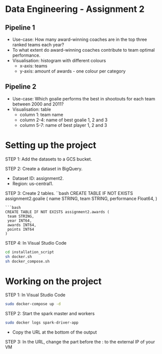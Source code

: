 # Data Engineering - Assignment 2

## Pipeline 1
- Use-case: How many award-winning coaches are in the top three ranked teams each year?
- To what extent do award-winning coaches contribute to team optimal performance.
- Visualisation: histogram with different colours
    - x-axis: teams
    - y-axis: amount of awards - one colour per category

## Pipeline 2
- Use-case: Which goalie performs the best in shootouts for each team between 2000 and 2011? 
- Visualisation: table
    - column 1: team name
    - column 2-4: name of best goalie 1, 2 and 3
    - column 5-7: name of best player 1, 2 and 3

# Setting up the project
STEP 1: Add the datasets to a GCS bucket.

STEP 2: Create a dataset in BigQuery.
- Dataset ID: assignment2.
- Region: us-central1.

STEP 3: Create 2 tables.
``bash
CREATE TABLE IF NOT EXISTS assignment2.goalie (
  name STRING,
  team STRING,
  performance Float64,
)
```
```bash
CREATE TABLE IF NOT EXISTS assignment2.awards (
 team STRING,
 year INT64,
 awards INT64,
 points INT64
)
```

STEP 4: In Visual Studio Code
```bash
cd installation_script
sh docker.sh
sh docker_compose.sh
```

# Working on the project
STEP 1: In Visual Studio Code
```bash
sudo docker-compose up -d
```

STEP 2: Start the spark master and workers
```bash
sudo docker logs spark-driver-app
```
- Copy the URL at the bottom of the output

STEP 3: In the URL, change the part before the : to the external IP of your VM

